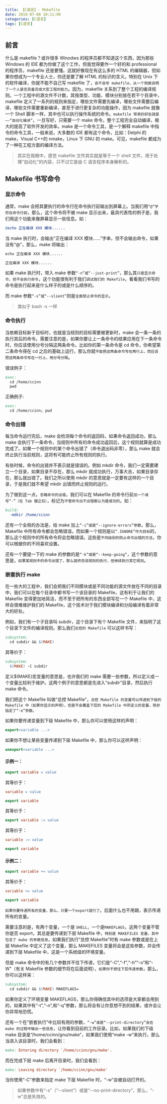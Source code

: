 ```yaml
---
title: 【C语言】- Makefile
date: 2019-07-08 10:11:09
categories: [C语言]
tags: [C语言]
---
```


## 前言

什么是 makefile？或许很多 Winodws 的程序员都不知道这个东西，因为那些 Windows 的 IDE 都为你做了这个工作，但我觉得要作一个好的和 professional 的程序员，makefile 还是要懂。这就好像现在有这么多的 HTML 的编辑器，但如果你想成为一个专业人士，你还是要了解 HTML 的标识的含义。特别在 Unix 下的软件编译，你就不能不自己写 makefile 了，`会不会写 makefile，从一个侧面说明了一个人是否具备完成大型工程的能力`。因为，makefile 关系到了整个工程的编译规则。一个工程中的源文件不计数，其按类型、功能、模块分别放在若干个目录中，makefile 定义了一系列的规则来指定，哪些文件需要先编译，哪些文件需要后编译，哪些文件需要重新编译，甚至于进行更复杂的功能操作，因为 makefile 就像一个 Shell 脚本一样，其中也可以执行操作系统的命令。`makefile 带来的好处就是——“自动化编译”`，一旦写好，只需要一个 make 命令，整个工程完全自动编译，极大的提高了软件开发的效率。make 是一个命令工具，是一个解释 makefile 中指令的命令工具，一般来说，大多数的 IDE 都有这个命令，比如：Delphi 的 make，Visual C++的 nmake，Linux 下 GNU 的 make。可见，makefile 都成为了一种在工程方面的编译方法。

> 其实在我眼中，感觉 makefile 文件其实就是等于一个 shell 文件，用于处理“自动化”的内容，只不过它是由 C 语言程序本身解析的。

<!-- more -->

## Makefile 书写命令

### 显示命令

通常，make 会把其要执行的命令行在命令执行前输出到屏幕上。当我们用`“@”字符在命令行前`，那么，这个命令将不被 make 显示出来，最具代表性的例子是，我们用这个功能来像屏幕显示一些信息。如：

```makefile
@echo 正在编译 XXX 模块......
```

当 make 执行时，会输出“正在编译 XXX 模块......”字串，但不会输出命令，如果没有“@”，那么，make 将输出：

```makefile
echo 正在编译 XXX 模块......

正在编译 XXX 模块......
```

如果 make 执行时，带入 make 参数`“-n”或“--just-print”`，那么其`只是显示命令，但不会执行命令`，这个功能很有利于我们`调试我们的 Makefile`，看看我们书写的命令是执行起来是什么样子的或是什么顺序的。

而 make 参数`“-s”或“--slient”`则是`全面禁止命令的显示`。

> 类似于 bash -x 一样

### 命令执行

当依赖目标新于目标时，也就是当规则的目标需要被更新时，make 会一条一条的执行其后的命令。需要注意的是，如果你要让上一条命令的结果应用在下一条命令时，你应该使用分号分隔这两条命令。比如你的第一条命令是 cd 命令，你希望第二条命令得在 cd 之后的基础上运行，那么你就`不能把这两条命令写在两行上，而应该把这两条命令写在一行上，用分号分隔`。

错误例子：

```makefile
exec:
  cd /home/ccinn
  pwd
```

正确例子:

```makefile
exec:
  cd /home/ccinn; pwd
```

### 命令出错

每当命令运行完后，make 会检测每个命令的返回码，如果命令返回成功，那么 make 会执行下一条命令，当规则中所有的命令成功返回后，这个规则就算是成功完成了。如果一个规则中的某个命令出错了（命令退出码非零），那么 make 就会终止执行当前规则，这将有可能终止所有规则的执行。

有些时候，命令的出错并不表示就是错误的。例如 mkdir 命令，我们一定需要建立一个目录，如果目录不存在，那么 mkdir 就成功执行，万事大吉，如果目录存在，那么就出错了。我们之所以使用 mkdir 的意思就是一定要有这样的一个目录，于是我们就不希望 mkdir 出错而终止规则的运行。

为了做到这一点，`忽略命令的出错`，我们可以在 Makefile 的命令行前`加一个减号“-”（在 Tab 键之后）`，标记为`不管命令出不出错都认为是成功的`。如：

```makefile
build:
  -mdkir /home/ccinn
```

还有一个全局的办法是，给 make 加上`“-i”或是“--ignore-errors”参数`，那么，Makefile 中所有命令都会忽略错误。而如果一个规则是以`“.IGNORE”作为目标`的，那么这个规则中的所有命令将会忽略错误。这些是`不同级别的防止命令出错的方法`，你可以根据你的不同喜欢设置。

还有一个要提一下的 make 的参数的是`“-k”或是“--keep-going”`，这个参数的意思是，`如果某规则中的命令出错了，那么就终目该规则的执行，但继续执行其它规则`。

### 嵌套执行 make

在一些大的工程中，我们会把我们不同模块或是不同功能的源文件放在不同的目录中，我们可以在每个目录中都书写一个该目录的 Makefile，这有利于让我们的 Makefile 变得更加地简洁，而不至于把所有的东西全部写在一个 Makefile 中，这样会很难维护我们的 Makefile，这个技术对于我们模块编译和分段编译有着非常大的好处。

例如，我们有一个子目录叫 subdir，这个目录下有个 Makefile 文件，来指明了这个目录下文件的编译规则。那么我们`总控的 Makefile` 可以这样书写：

```makefile
subsystem:
  cd subdir && $(MAKE)
```

其等价于：

```makefile
subsystem:
  $(MAKE) -C subdir
```

定义\$(MAKE)宏变量的意思是，也许我们的 make 需要一些参数，所以定义成一个变量比较利于维护。这两个例子的意思都是先进入“subdir”目录，然后执行 make 命令。

我们把这个 Makefile 叫做“总控 Makefile”，`总控 Makefile 的变量可以传递到下级的 Makefile 中（如果你显示的声明），但是不会覆盖下层的 Makefile 中所定义的变量，除非指定了“-e”参数。`

如果你要传递变量到下级 Makefile 中，那么你可以使用这样的声明：

```makefile
export<variable ...>
```

如果你不想让某些变量传递到下级 Makefile 中，那么你可以这样声明：

```makefile
unexport<variable ...>
```

#### 示例一：

```makefile
export variable = value
```

其等价于：

```makefile
variable = value

export variable
```

其等价于：

```makefile
export variable := value
```

其等价于：

```makefile
variable := value

export variable
```

#### 示例二：

```makefile
export variable += value
```

其等价于：

```makefile
variable += value

export variable
```

`如果你要传递所有的变量，那么，只要一个export就行了`。后面什么也不用跟，表示传递所有的变量。

需要注意的是，有两个变量，一个是 `SHELL`，一个是`MAKEFLAGS`，这两个变量不管你是否 export，其总是要传递到下层 Makefile 中，`特别是 MAKEFILES 变量，其中包含了 make 的参数信息`，如果我们执行“总控 Makefile”时有 make 参数或是在上层 Makefile 中定义了这个变量，那么 MAKEFILES 变量将会是这些参数，并会传递到下层 Makefile 中，这是一个系统级的环境变量。

但是 make 命令中的有几个参数并不往下传递，它们是“-C”,“-f”,“-h”“-o”和“-W”（有关 Makefile 参数的细节将在后面说明），`如果你不想往下层传递参数`，那么，你可以这样来：

```makefile
subsystem:
  cd subdir && $(MAKE) MAKEFLAGS=
```

如果你定义了环境变量 MAKEFLAGS，那么你得确信其中的选项是大家都会用到的，如果其中有“-t”,“-n”,和“-q”参数，那么将会有让你意想不到的结果，或许会让你异常地恐慌。

还有一个在“嵌套执行”中比较有用的参数，`“-w”或是“--print-directory”会在 make 的过程中输出一些信息`，让你看到目前的工作目录。比如，如果我们的下级 make 目录是“/home/ccinn/gnu/make”，如果我们使用“make -w”来执行，那么当进入该目录时，我们会看到：

```makefile
make: Entering directory `/home/ccinn/gnu/make'.
```

而在完成下层 make 后离开目录时，我们会看到：

```makefile
make: Leaving directory `/home/ccinn/gnu/make'
```

当你使用“-C”参数来指定 make 下层 Makefile 时，“-w”会被自动打开的。

> 如果参数中有“-s”（“--slient”）或是“--no-print-directory”，那么，“-w”总是失效的。
